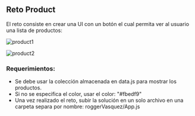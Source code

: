 ## Reto Product 

El reto consiste en crear una UI con un botón el cual permita ver al usuario una lista de productos:

![product1](https://s3.amazonaws.com/makeitreal/images/classroom-prod/f72617ee9db076c1a07d45ed89fb3576.png)

![product2](https://s3.amazonaws.com/makeitreal/images/classroom-prod/542256096eec244dfbd47fb33614e2b0.png)

### Requerimientos:

- Se debe usar la colección almacenada en data.js para mostrar los productos.
- Si no se especifica el color, usar el color: "#fbedf9"
- Una vez realizado el reto, subir la solución en un solo archivo en una carpeta separa por nombre: roggerVasquez/App.js